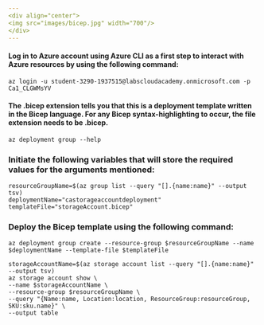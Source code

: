 ```yaml
---
<div align="center">
<img src="images/bicep.jpg" width="700"/>
</div>
---
```


#### Log in to Azure account using Azure CLI as a first step to interact with Azure resources by using the following command:

```
az login -u student-3290-1937515@labscloudacademy.onmicrosoft.com -p Ca1_CLGWMsYV
```

#### The .bicep extension tells you that this is a deployment template written in the Bicep language. For any Bicep syntax-highlighting to occur, the file extension needs to be .bicep.

```
az deployment group --help
```

### **Initiate the following variables that will store the required values for the arguments mentioned:**

```
resourceGroupName=$(az group list --query "[].{name:name}" --output tsv)
deploymentName="castorageaccountdeployment"
templateFile="storageAccount.bicep"
```

### **Deploy the Bicep template using the following command:**

```
az deployment group create --resource-group $resourceGroupName --name $deploymentName --template-file $templateFile
```

```
storageAccountName=$(az storage account list --query "[].{name:name}" --output tsv)
az storage account show \
--name $storageAccountName \
--resource-group $resourceGroupName \
--query "{Name:name, Location:location, ResourceGroup:resourceGroup, SKU:sku.name}" \
--output table
```

